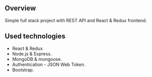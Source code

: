 ## Overview
Simple full stack project with REST API and React & Redux frontend.

## Used technologies

- React & Redux
- Node.js & Express.
- MongoDB & mongoose.
- Authentication - JSON Web Token.
- Bootstrap.
